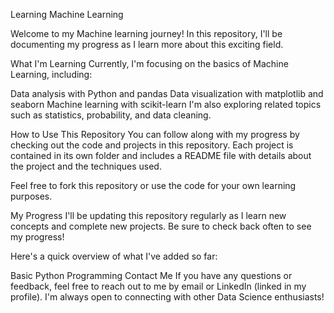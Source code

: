 Learning Machine Learning

Welcome to my Machine learning journey! In this repository, I'll be documenting my progress as I learn more about this exciting field.

What I'm Learning Currently, I'm focusing on the basics of Machine Learning, including:

Data analysis with Python and pandas Data visualization with matplotlib and seaborn Machine learning with scikit-learn I'm also exploring related topics such as statistics, probability, and data cleaning.

How to Use This Repository You can follow along with my progress by checking out the code and projects in this repository. Each project is contained in its own folder and includes a README file with details about the project and the techniques used.

Feel free to fork this repository or use the code for your own learning purposes.

My Progress I'll be updating this repository regularly as I learn new concepts and complete new projects. Be sure to check back often to see my progress!

Here's a quick overview of what I've added so far:

Basic Python Programming Contact Me If you have any questions or feedback, feel free to reach out to me by email or LinkedIn (linked in my profile). I'm always open to connecting with other Data Science enthusiasts!
